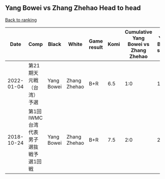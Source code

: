 ## Yang Bowei vs Zhang Zhehao Head to head

[Back to ranking](../../index.md)




| **Date** | **Comp** | **Black** | **White** | **Game result** | **Komi** | **Cumulative Yang Bowei vs Zhang Zhehao** | **Yang Bowei streak** | **Zhang Zhehao streak** | 
| --- | --- | --- | --- | --- | --- | --- | --- | --- |
| 2022-01-04 | 第21期天元戦（台湾）予選 | Yang Bowei | Zhang Zhehao | B+R | 6.5 | 1:0 | 1 | 0 | 
| 2018-10-24 | 第1回IWMC台湾代表男子選抜戦予選1回戦 | Yang Bowei | Zhang Zhehao | B+R | 7.5 | 2:0 | 2 | 0 |




